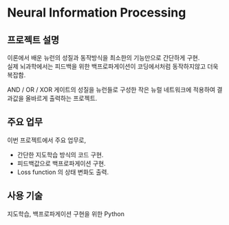 # Neural Information Processing

## 프로젝트 설명
이론에서 배운 뉴런의 성질과 동작방식을 최소한의 기능만으로 간단하게 구현.  
실제 뇌과학에서는 피드백을 위한 백프로파게이션이 코딩에서처럼 동작하지않고 더욱 복잡함.  


AND / OR / XOR 게이트의 성질을 뉴런들로 구성한 작은 뉴럴 네트워크에 적용하여 결과값을 올바르게 출력하는 프로젝트.  


## 주요 업무
이번 프로젝트에서 주요 업무로,  
 * 간단한 지도학습 방식의 코드 구현.
 * 피드백값으로 백프로파게이션 구현.
 * Loss function 의 상태 변화도 출력.
 
## 사용 기술
지도학습, 백프로파게이션 구현을 위한 Python
